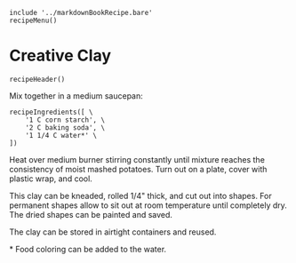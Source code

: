 ~~~ markdown-script
include '../markdownBookRecipe.bare'
recipeMenu()
~~~

# Creative Clay

~~~ markdown-script
recipeHeader()
~~~

Mix together in a medium saucepan:

~~~ markdown-script
recipeIngredients([ \
    '1 C corn starch', \
    '2 C baking soda', \
    '1 1/4 C water*' \
])
~~~

Heat over medium burner stirring constantly until mixture reaches the consistency of moist mashed
potatoes. Turn out on a plate, cover with plastic wrap, and cool.

This clay can be kneaded, rolled 1/4" thick, and cut out into shapes. For permanent shapes allow to
sit out at room temperature until completely dry. The dried shapes can be painted and saved.

The clay can be stored in airtight containers and reused.

\* Food coloring can be added to the water.
